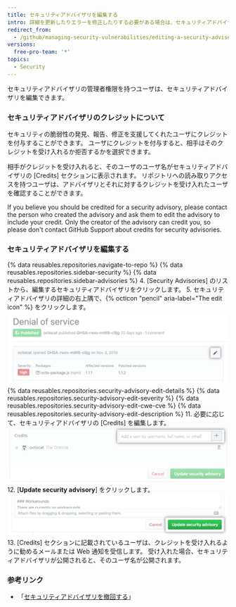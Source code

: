 ```yaml
---
title: セキュリティアドバイザリを編集する
intro: 詳細を更新したりエラーを修正したりする必要がある場合は、セキュリティアドバイザリのメタデータと説明を編集できます。
redirect_from:
  - /github/managing-security-vulnerabilities/editing-a-security-advisory
versions:
  free-pro-team: '*'
topics:
  - Security
---
```


セキュリティアドバイザリの管理者権限を持つユーザは、セキュリティアドバイザリを編集できます。

### セキュリティアドバイザリのクレジットについて

セキュリティの脆弱性の発見、報告、修正を支援してくれたユーザにクレジットを付与することができます。 ユーザにクレジットを付与すると、相手はそのクレジットを受け入れるか拒否するかを選択できます。

相手がクレジットを受け入れると、そのユーザのユーザ名がセキュリティアドバイザリの [Credits] セクションに表示されます。 リポジトリへの読み取りアクセスを持つユーザは、アドバイザリとそれに対するクレジットを受け入れたユーザを確認することができます。

If you believe you should be credited for a security advisory, please contact the person who created the advisory and ask them to edit the advisory to include your credit. Only the creator of the advisory can credit you, so please don't contact GitHub Support about credits for security advisories.

### セキュリティアドバイザリを編集する

{% data reusables.repositories.navigate-to-repo %}
{% data reusables.repositories.sidebar-security %}
{% data reusables.repositories.sidebar-advisories %}
4. [Security Advisories] のリストから、編集するセキュリティアドバイザリをクリックします。
5. セキュリティアドバイザリの詳細の右上隅で、{% octicon "pencil" aria-label="The edit icon" %} をクリックします。 ![セキュリティアドバイザリの [Edit] ボタン](/assets/images/help/security/security-advisory-edit-button.png)
{% data reusables.repositories.security-advisory-edit-details %}
{% data reusables.repositories.security-advisory-edit-severity %}
{% data reusables.repositories.security-advisory-edit-cwe-cve %}
{% data reusables.repositories.security-advisory-edit-description %}
11. 必要に応じて、セキュリティアドバイザリの [Credits] を編集します。 ![セキュリティアドバイザリのクレジット](/assets/images/help/security/security-advisory-credits.png)
12. [**Update security advisory**] をクリックします。 ![[Add] ボタン](/assets/images/help/security/update-advisory-button.png)
13. [Credits] セクションに記載されているユーザは、クレジットを受け入れるように勧めるメールまたは Web 通知を受信します。 受け入れた場合、セキュリティアドバイザリが公開されると、そのユーザ名が公開されます。

### 参考リンク

- 「[セキュリティアドバイザリを撤回する](/github/managing-security-vulnerabilities/withdrawing-a-security-advisory)」
